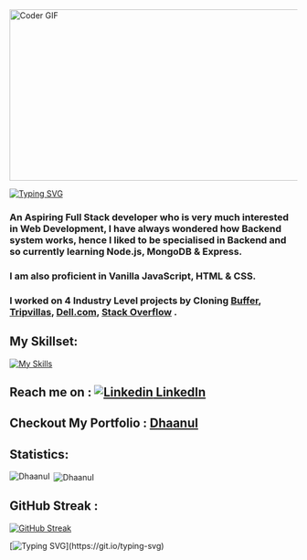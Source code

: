 <!-- ## ![Blue Gradient Header Banner (1)](https://user-images.githubusercontent.com/112754832/215061523-7e21b628-bc42-418e-98cf-e58bb3912026.png) -->
<img alt="Coder GIF" height=300 width=550 src="https://cdn.dribbble.com/users/730703/screenshots/6581243/avento.gif" />

[![Typing SVG](https://readme-typing-svg.demolab.com?font=Fira+Code&weight=600&size=21&pause=1000&width=435&lines=Hi+there%2C+I+am+Dhaanu)](https://git.io/typing-svg)


### An Aspiring Full Stack developer who is very much interested in Web Development, I have always wondered how Backend system works, hence I liked to be specialised in Backend and so currently learning Node.js, MongoDB & Express.
### I am also proficient in Vanilla JavaScript, HTML & CSS.
 
### I worked on 4 Industry Level projects by Cloning [Buffer](https://symphonious-beijinho-ddb7b9.netlify.app/), [Tripvillas](https://lustrous-quokka-d5e991.netlify.app/), [Dell.com](https://snazzy-gelato-c02112.netlify.app/), [Stack Overflow](https://rococo-rolypoly-a926ac.netlify.app/) .


## My Skillset:

   [![My Skills](https://skillicons.dev/icons?i=js,html,css,express,mongodb,mysql,nodejs,aws)](https://skillicons.dev)
   

 ##  Reach me on :  [![Linkedin](https://i.stack.imgur.com/gVE0j.png) LinkedIn](https://www.linkedin.com/in/dhaanu/) &nbsp; 
 
 ## Checkout My Portfolio : [DhaanuI](https://dhaanui.github.io/)

## Statistics:
<p><img align="left" src="https://github-readme-stats.vercel.app/api/top-langs?username=DhaanuI&show_icons=true&locale=en&layout=compact&theme=tokyonight" alt="DhaanuI" /></p>

<p>&nbsp;<img align="center" src="https://github-readme-stats.vercel.app/api?username=DhaanuI&show_icons=true&locale=en&theme=tokyonight" alt="DhaanuI" /></p>



## GitHub Streak :
[![GitHub Streak](https://github-readme-streak-stats.herokuapp.com?user=DhaanuI&theme=tokyonight)](https://git.io/streak-stats)


[![Typing SVG](https://readme-typing-svg.demolab.com?font=Fira+Code&weight=600&size=21&pause=1000&width=435&lines=Thanks+for+visiting+my+Profile.)](https://git.io/typing-svg)

<!-- ![](https://komarev.com/ghpvc/?username=dhaanui&color=blue)
 -->
<!--
**DhaanuI/DhaanuI** is a ✨ _special_ ✨ repository because its `README.md` (this file) appears on your GitHub profile.

Here are some ideas to get you started:


- 🌱 I’m currently learning Node 
- 👯 I’m looking to collaborate on ...
- 🤔 I’m looking for help with ...
- 💬 Ask me about ...
- 📫 How to reach me: ...
- 😄 Pronouns: ...
- ⚡ Fun fact: ...
-->
